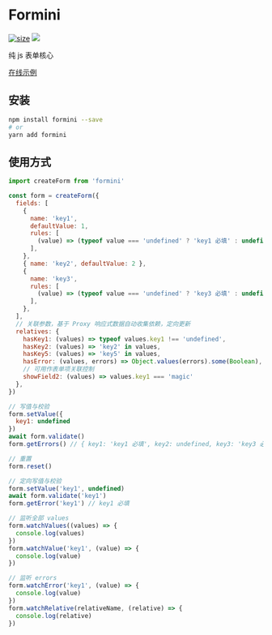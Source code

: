 # Formini

[![size](https://img.shields.io/bundlephobia/minzip/formini@latest.svg)](https://bundlephobia.com/result?p=formini@latest)
![](https://visitor-badge.glitch.me/badge?page_id=cjy0208.formini)
<!-- [![dm](https://img.shields.io/npm/dm/formini.svg)](https://github.com/CJY0208/formini) -->

纯 js 表单核心

[在线示例](https://codesandbox.io/s/formini-vue3-demo-cc984)

## 安装

```bash
npm install formini --save
# or
yarn add formini
```

## 使用方式

```js
import createForm from 'formini'

const form = createForm({
  fields: [
    {
      name: 'key1',
      defaultValue: 1,
      rules: [
        (value) => (typeof value === 'undefined' ? 'key1 必填' : undefined),
      ],
    },
    { name: 'key2', defaultValue: 2 },
    {
      name: 'key3',
      rules: [
        (value) => (typeof value === 'undefined' ? 'key3 必填' : undefined),
      ],
    },
  ],
  // 关联参数，基于 Proxy 响应式数据自动收集依赖，定向更新
  relatives: {
    hasKey1: (values) => typeof values.key1 !== 'undefined',
    hasKey2: (values) => 'key2' in values,
    hasKey5: (values) => 'key5' in values,
    hasError: (values, errors) => Object.values(errors).some(Boolean),
    // 可用作表单项关联控制
    showField2: (values) => values.key1 === 'magic'
  },
})

// 写值与校验
form.setValue({
  key1: undefined
})
await form.validate()
form.getErrors() // { key1: 'key1 必填', key2: undefined, key3: 'key3 必填' }

// 重置
form.reset()

// 定向写值与校验
form.setValue('key1', undefined)
await form.validate('key1')
form.getError('key1') // key1 必填

// 监听全部 values
form.watchValues((values) => {
  console.log(values)
})
form.watchValue('key1', (value) => {
  console.log(value)
})

// 监听 errors
form.watchError('key1', (value) => {
  console.log(value)
})
form.watchRelative(relativeName, (relative) => {
  console.log(relative)
})
```
